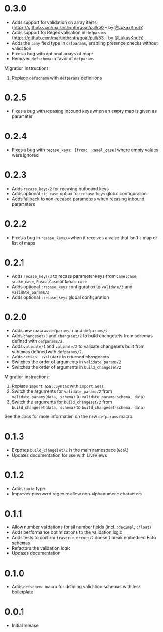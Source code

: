 # 0.3.0

- Adds support for validation on array items (https://github.com/martinthenth/goal/pull/50 - by [@LukasKnuth](https://github.com/LukasKnuth))
- Adds support for Regex validation in `defparams` (https://github.com/martinthenth/goal/pull/53 - by [@LukasKnuth](https://github.com/LukasKnuth))
- Adds the `:any` field type in `defparams`, enabling presence checks without validation
- Fixes a bug with optional arrays of maps
- Removes `defschema` in favor of `defparams`

Migration instructions:

1.  Replace `defschema` with `defparams` definitions

# 0.2.5

- Fixes a bug with recasing inbound keys when an empty map is given as parameter

# 0.2.4

- Fixes a bug with `recase_keys: [from: :camel_case]` where empty values were ignored

# 0.2.3

- Adds `recase_keys/2` for recasing outbound keys
- Adds optional `:to_case` option to `:recase_keys` global configuration
- Adds fallback to non-recased parameters when recasing inbound parameters

# 0.2.2

- Fixes a bug in `recase_keys/4` when it receives a value that isn't a map or list of maps

# 0.2.1

- Adds `recase_keys/3` to recase parameter keys from `camelCase`, `snake_case`, `PascalCase` or `kebab-case`
- Adds optional `:recase_keys` configuration to `validate/3` and `validate_params/3`
- Adds optional `:recase_keys` global configuration

# 0.2.0

- Adds new macros `defparams/1` and `defparams/2`
- Adds `changeset/1` and `changeset/2` to build changesets from schemas defined with `defparams/2`.
- Adds `validate/1` and `validate/2` to validate changesets built from schemas defined with `defparams/2`.
- Adds `action: :validate` in returned changesets
- Switches the order of arguments in `validate_params/2`
- Switches the order of arguments in `build_changeset/2`

Migration instructions:

1. Replace `import Goal.Syntax` with `import Goal`
2. Switch the arguments for `validate_params/2` from `validate_params(data, schema)` to `validate_params(schema, data)`
3. Switch the arguments for `build_changeset/2` from `build_changeset(data, schema)` to `build_changeset(schema, data)`

See the docs for more information on the new `defparams` macro.

# 0.1.3

- Exposes `build_changeset/2` in the main namespace (`Goal`)
- Updates documentation for use with LiveViews

# 0.1.2

- Adds `:uuid` type
- Improves password regex to allow non-alphanumeric characters

# 0.1.1

- Allow number validations for all number fields (incl. `:decimal`, `:float`)
- Adds performance optimizations to the validation logic
- Adds tests to confirm `traverse_errors/2` doesn't break embedded Ecto schemas
- Refactors the validation logic
- Updates documentation

# 0.1.0

- Adds `defschema` macro for defining validation schemas with less boilerplate

# 0.0.1

- Initial release
